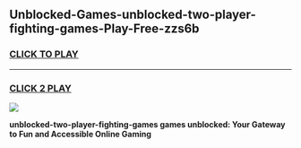 
## Unblocked-Games-unblocked-two-player-fighting-games-Play-Free-zzs6b
<h3>
<a href="https://premium76.site?title=unblocked-two-player-fighting-games&ref=23A">CLICK TO PLAY</a></h3>
<hr>

<h3>
<a href="https://premium76.site?title=unblocked-two-player-fighting-games&ref=23A">CLICK 2 PLAY</a>
  
</h3>

<a href="https://premium76.site?title=unblocked-two-player-fighting-games&ref=23A"><img src="https://clearcache.store/games.png"></a>


**unblocked-two-player-fighting-games games unblocked: Your Gateway to Fun and Accessible Online Gaming**

